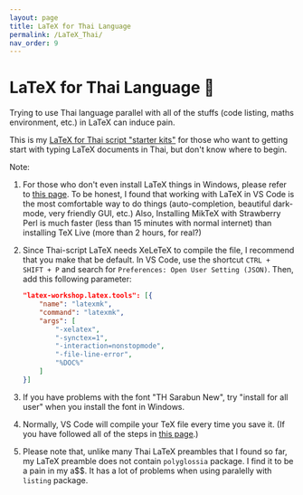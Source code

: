 ```yaml
---
layout: page
title: LaTeX for Thai Language
permalink: /LaTeX_Thai/
nav_order: 9
---
```


# LaTeX for Thai Language :city_sunset:

Trying to use Thai language parallel with all of the stuffs (code listing, maths environment, etc.) in LaTeX can induce pain. 

This is my [LaTeX for Thai script "starter kits"](https://github.com/nutchanonj/LaTeX_Thai) for those who want to getting start with typing LaTeX documents in Thai, but don't know where to begin.

Note:
1. For those who don't even install LaTeX things in Windows, please refer to [this page](https://mjcb.io/blog/2020/01/23/visual-studio-code-with-latex/). To be honest, I found that working with LaTeX in VS Code is the most comfortable way to do things (auto-completion, beautiful dark-mode, very friendly GUI, etc.) Also, Installing MikTeX with Strawberry Perl is much faster (less than 15 minutes with normal internet) than installing TeX Live (more than 2 hours, for real?)
2. Since Thai-script LaTeX needs XeLeTeX to compile the file, I recommend that you make that be default. In VS Code, use the shortcut `CTRL + SHIFT + P` and search for `Preferences: Open User Setting (JSON)`. Then, add this following parameter:

    ```json
    "latex-workshop.latex.tools": [{
        "name": "latexmk",
        "command": "latexmk",
        "args": [
            "-xelatex",
            "-synctex=1",
            "-interaction=nonstopmode",
            "-file-line-error",
            "%DOC%"
        ]
    }]
    ```

3. If you have problems with the font "TH Sarabun New", try "install for all user" when you install the font in Windows.
4. Normally, VS Code will compile your TeX file every time you save it. (If you have followed all of the steps in [this page](https://mjcb.io/blog/2020/01/23/visual-studio-code-with-latex/).)
5. Please note that, unlike many Thai LaTeX preambles that I found so far, my LaTeX preamble does not contain `polyglossia` package. I find it to be a pain in my a$$. It has a lot of problems when using paralelly with `listing` package.

